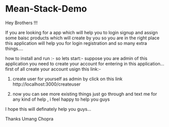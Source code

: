 # Mean-Stack-Demo

Hey Brothers !!!

If you are looking for a app which will help you to  login signup and assign some baisc products which will create by you so you are in the right place this application will help you for login registration and so many extra things....

how to install and run :- 
so lets start:- 
suppose you are admin of this application you need to create your account for entering in this application...
first of all create your account usign this link:-

1) create user for yourself as admin by click on this link 
http://localhost:3000/createuser

2) now you can see more existing things just go through  and text me for any kind of help , i feel happy to help you guys

I hope this will definately help you guys...

Thanks
Umang Chopra
